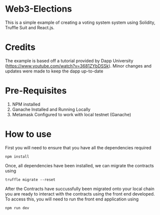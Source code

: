 # Web3-Elections

This is a simple example of creating a voting system system using Solidity, Truffle Suit and React.js. 

# Credits 
The example is based off a tutorial provided by Dapp University (https://www.youtube.com/watch?v=3681ZYbDSSk).
Minor changes and updates were made to keep the dapp up-to-date

# Pre-Requisites 

1. NPM installed
2. Ganache Installed and Running Locally
3. Metamask Configured to work with local testnet (Ganache)


# How to use 

First you will need to ensure that you have all the dependencies required 
```
npm install
```
Once, all dependencies have been installed, we can migrate the contracts using 
```
truffle migrate --reset
```
After the Contracts have succussfully been migrated onto your local chain you are ready to interact with the contracts using the front end developed. 
To access this, you will need to run the front end application using 
```
npm run dev
```
